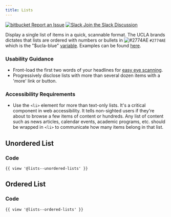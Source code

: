 ```yaml
---
title: Lists
---
```

<a class="create-button small" href="https://bitbucket.org/uclaucomm/ucla-bruin-components/issues?status=new&status=open">![bitbucket](https://s3.us-west-1.amazonaws.com/webcomponents.ucla.edu/build/%!CurrentVersion%!/docs/img/bitbucket-icon-white.png) Report an Issue</a>
<a class="create-button small" href="https://ucla.slack.com/archives/G01KJ3GJKHS">![Slack](https://s3.us-west-1.amazonaws.com/webcomponents.ucla.edu/build/%!CurrentVersion%!/docs/img/slack-icon-white.png) Join the Slack Discussion</a>

Display a single list of items in a quick, scannable format. The UCLA brands dictates that lists are ordered with numbers or bullets in ![#2774AE](https://via.placeholder.com/15/2774AE/000000?text=+) `#2774AE` which is the "$ucla-blue" [variable](/build/%!CurrentVersion%!/docs/colors/layout). Examples can be found [here](/build/%!CurrentVersion%!/components/detail/lists.html).

### **Usability Guidance**

* Front-load the first two words of your headlines for [easy eye scanning](https://www.nngroup.com/articles/first-2-words-a-signal-for-scanning/).
* Progressively disclose lists with more than several dozen items with a 'more' link or button.

### **Accessibility Requirements**

* Use the `<li>` element for more than text-only lists. It's a critical component in web accessibility. It tells non-sighted users if they're about to browse a few items of content or hundreds. Any list of content such as news articles, calendar events, academic programs, etc. should be wrapped in `<li>` to communicate how many items belong in that list.

## **Unordered List**

### **Code**

```
{{ view '@lists--unordered-lists' }}
```

## **Ordered List**

### **Code**

```
{{ view '@lists--ordered-lists' }}
```
